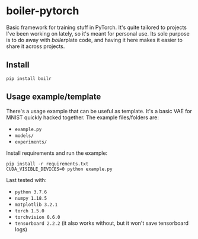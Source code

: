 # boiler-pytorch

Basic framework for training stuff in PyTorch. It's quite tailored to projects 
I've been working on lately, so it's meant for personal use. Its sole purpose is 
to do away with *boiler*plate code, and having it here makes it easier to 
share it across projects.

## Install

```shell script
pip install boilr
```

## Usage example/template

There's a usage example that can be useful as template. It's a basic VAE
for MNIST quickly hacked together. The example files/folders are:
- `example.py`
- `models/`
- `experiments/`

Install requirements and run the example:

```shell script
pip install -r requirements.txt
CUDA_VISIBLE_DEVICES=0 python example.py
```

Last tested with:

- `python 3.7.6`
- `numpy 1.18.5`
- `matplotlib 3.2.1`
- `torch 1.5.0`
- `torchvision 0.6.0`
- `tensorboard 2.2.2` (it also works without, but it won't save tensorboard logs)
